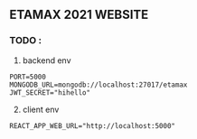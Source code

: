 ## ETAMAX 2021 WEBSITE

### TODO :
1. backend env 
```
PORT=5000
MONGODB_URL=mongodb://localhost:27017/etamax
JWT_SECRET="hihello"
```
2. client env
```
REACT_APP_WEB_URL="http://localhost:5000"
```
